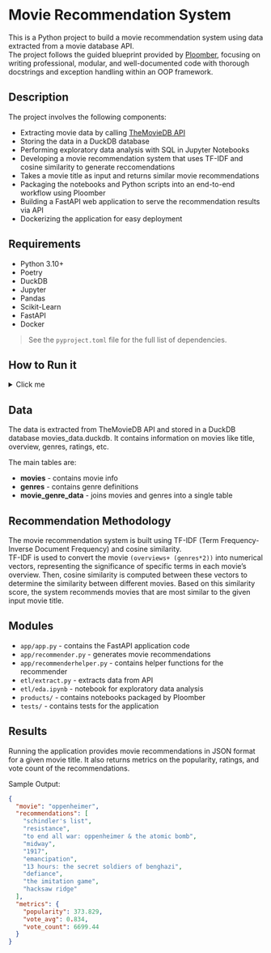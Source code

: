 # Movie Recommendation System
This is a Python project to build a movie recommendation system using data extracted from a movie database API. <br>
The project follows the guided blueprint provided by [Ploomber](https://github.com/ploomber/sql/tree/main), focusing on writing professional, modular, and well-documented code with thorough docstrings and exception handling within an OOP framework.
## Description
The project involves the following components:

- Extracting movie data by calling [TheMovieDB API](https://developer.themoviedb.org/docs/getting-started)
- Storing the data in a DuckDB database
- Performing exploratory data analysis with SQL in Jupyter Notebooks
- Developing a movie recommendation system that uses TF-IDF and cosine similarity to generate reccomendations
- Takes a movie title as input and returns similar movie recommendations
- Packaging the notebooks and Python scripts into an end-to-end workflow using Ploomber
- Building a FastAPI web application to serve the recommendation results via API
- Dockerizing the application for easy deployment

## Requirements
- Python 3.10+
- Poetry
- DuckDB
- Jupyter
- Pandas
- Scikit-Learn
- FastAPI
- Docker
> See the `pyproject.toml` file for the full list of dependencies.

## How to Run it
<details>
  <summary>Click me</summary>

1. Clone the repository
```sh
git clone https://github.com/MagnusS0/movie-rec-system.git
```
2. Navigate to the directory where you downloaded the repository
``` sh
cd movie_rec_system
```

### Run - with Docker

```sh
docker build -t movie_rec_system:latest -f Dockerfile .
docker run -p 8000:8000 movie_rec_system:latest
```

### Run - locally

1. Make sure you have `Poetry` innstalled in your enviornment
```sh
pip install poetry
```
2. Install dependencies
```sh
poetry lock
poetry install
```
3. Build the pipline with `Ploomber` build
```sh
poetry run ploomber build
```
4. Run the app (make sure you are in the right dir)
```sh
 uvicorn app.app:app
```
</details>

## Data
The data is extracted from TheMovieDB API and stored in a DuckDB database movies_data.duckdb. It contains information on movies like title, overview, genres, ratings, etc.

The main tables are:

- **movies** - contains movie info
- **genres** - contains genre definitions
- **movie_genre_data** - joins movies and genres into a single table

## Recommendation Methodology

The movie recommendation system is built using TF-IDF (Term Frequency-Inverse Document Frequency) and cosine similarity. <br>
TF-IDF is used to convert the movie `(overviews+ (genres*2))` into numerical vectors, representing the significance of specific terms in each movie’s overview. 
Then, cosine similarity is computed between these vectors to determine the similarity between different movies. 
Based on this similarity score, the system recommends movies that are most similar to the given input movie title.

## Modules
- `app/app.py` - contains the FastAPI application code
- `app/recommender.py` - generates movie recommendations
- `app/recommenderhelper.py` - contains helper functions for the recommender
- `etl/extract.py` - extracts data from API
- `etl/eda.ipynb` - notebook for exploratory data analysis
- `products/` - contains notebooks packaged by Ploomber
- `tests/` - contains tests for the application

## Results
Running the application provides movie recommendations in JSON format for a given movie title. It also returns metrics on the popularity, ratings, and vote count of the recommendations.

Sample Output:
```json
{
  "movie": "oppenheimer",
  "recommendations": [
    "schindler's list",
    "resistance",
    "to end all war: oppenheimer & the atomic bomb",
    "midway",
    "1917",
    "emancipation",
    "13 hours: the secret soldiers of benghazi",
    "defiance",
    "the imitation game",
    "hacksaw ridge"
  ],
  "metrics": {
    "popularity": 373.829,
    "vote_avg": 0.834,
    "vote_count": 6699.44
  }
}
```
